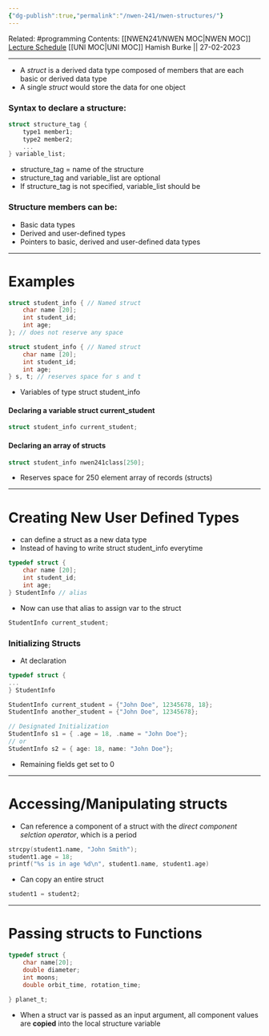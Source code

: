```yaml
---
{"dg-publish":true,"permalink":"/nwen-241/nwen-structures/"}
---
```


Related: #programming 
Contents: [[NWEN241/NWEN MOC\|NWEN MOC]]
[Lecture Schedule](https://ecs.wgtn.ac.nz/Courses/NWEN241_2023T1/LectureSchedule)
[[UNI MOC\|UNI MOC]]
Hamish Burke || 27-02-2023
***

- A *struct* is a derived data type composed of members that are each basic or derived data type
- A single *struct* would store the data for one object

### Syntax to declare a structure:
```C
struct structure_tag {
	type1 member1;
	type2 member2;
	...
} variable_list;
```

- structure_tag = name of the structure
- structure_tag and variable_list are optional
- If structure_tag is not specified, variable_list should be
 
### Structure members can be:
- Basic data types
- Derived and user-defined types
- Pointers to basic, derived and user-defined data types

***


# Examples
```C
struct student_info { // Named struct
	char name [20];
	int student_id;
	int age;
}; // does not reserve any space
```

```C
struct student_info { // Named struct
	char name [20];
	int student_id;
	int age;
} s, t; // reserves space for s and t
```
- Variables of type struct student_info


#### Declaring a variable struct current_student
```C
struct student_info current_student;
```

#### Declaring an array of structs
```C
struct student_info nwen241class[250];
```
- Reserves space for 250 element array of records (structs)

***

# Creating New User Defined Types

- can define a struct as a new data type
- Instead of having to write struct student_info everytime
```C
typedef struct {
	char name [20];
	int student_id;
	int age;
} StudentInfo // alias
```

- Now can use that alias to assign var to the struct
```C
StudentInfo current_student;
```

### Initializing Structs
- At declaration
```C
typedef struct {
...
} StudentInfo

StudentInfo current_student = {"John Doe", 12345678, 18};
StudentInfo another_student = {"John Doe", 12345678}; 

// Designated Initialization
StudentInfo s1 = { .age = 18, .name = "John Doe"};
// or
StudentInfo s2 = { age: 18, name: "John Doe"};
```
- Remaining fields get set to 0

***

# Accessing/Manipulating structs
- Can reference a component of a struct with the *direct component selction operator*, which is a period
```C
strcpy(student1.name, "John Smith");
student1.age = 18;
printf("%s is in age %d\n", student1.name, student1.age)
```

- Can copy an entire struct
```C
student1 = student2;
```

***

# Passing structs to Functions

```C
typedef struct {
	char name[20];
	double diameter;
	int moons;
	double orbit_time, rotation_time;
	
} planet_t;
```

- When a struct var is passed as an input argument, all component values are **copied** into the local structure variable




